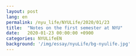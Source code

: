 ```yaml
---
layout: post
lang: en
permalink: /nyu_life/NYULife/2020/01/23
title:  "Notes on the first semester at NYU"
date:   2020-01-23 00:00:00 +0900
categories: NYULifeEN
background: '/img/essay/nyuLife/bg-nyulife.jpg'
---
```

<!--
So after a long time, I would like to turn bitter inside through my writings, rather than sugarcoating everything I have experienced at the first semester. This is the reason why I am writing this piece. It was much competitive and harder times compared with my last time. I studied and learned even harder during the semester. On the one hand, I am scared for the next semester to be get busy again but I firmly believe that I can achieve lots of accomplishments and my hard work pay off in the future.
-->
